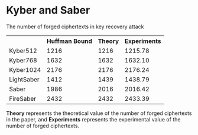 # Kyber and Saber

The number of forged ciphertexts in key recovery attack

<div>
    <table border="0">
	  <tr>
	    <th></th>
	    <th>Huffman Bound</th>
	    <th> Theory </th>
	    <th>Experiments</th>
	  </tr>
	  <tr>
	    <td>Kyber512</td>
	    <td>1216</td>
	    <td>1216</td>
	    <td>1215.78</td>
	  </tr>
	  <tr>
	    <td>Kyber768</td>
	    <td>1632</td>
	    <td>1632</td>
	    <td>1632.10</td>
	  </tr>
	  <tr>
	    <td>Kyber1024</td>
	    <td>2176</td>
	    <td>2176</td>
	    <td>2176.24</td>
	  </tr>
	  <tr>
	    <td>LightSaber</td>
	    <td>1412</td>
	    <td>1439</td>
	    <td>1438.79</td>
	  </tr>
	  <tr>
	    <td>Saber</td>
	    <td>1986</td>
	    <td>2016</td>
	    <td>2016.42</td>
	  </tr>
	  <tr>
	    <td>FireSaber</td>
	    <td>2432</td>
	    <td>2432</td>
	    <td>2433.39</td>
	  </tr>
    </table>
</div>

**Theory** represents the theoretical value of the number of forged ciphertexts in the paper, and **Experiments** represents the experimental value of the number of forged ciphertexts.
